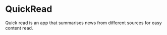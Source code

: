 # QuickRead
Quick read is an app that summarises news from different sources for easy content read.
